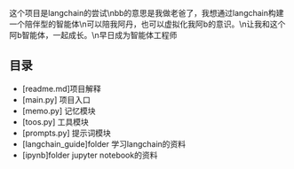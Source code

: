 这个项目是langchain的尝试\nbb的意思是我做老爸了，我想通过langchain构建一个陪伴型的智能体\n可以陪我阿丹，也可以虚拟化我阿b的意识。\n让我和这个阿b智能体，一起成长。\n早日成为智能体工程师
## 目录
- [readme.md]项目解释
- [main.py] 项目入口
- [memo.py] 记忆模块
- [toos.py] 工具模块
- [prompts.py] 提示词模块
- [langchain_guide]folder 学习langchain的资料
- [ipynb]folder jupyter notebook的资料
